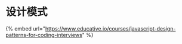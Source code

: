 # 设计模式

{% embed url="https://www.educative.io/courses/javascript-design-patterns-for-coding-interviews" %}



